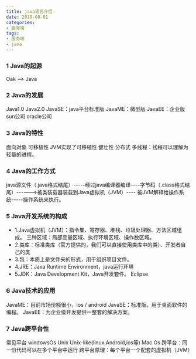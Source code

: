 ```yaml
---
title: java语言介绍
date: 2019-08-01
categories: 
- 服务端
tags: 
- 服务端
- java
---
```


### 1 Java的起源
Oak --> Java
### 2 Java的发展
Java1.0
Java2.0  JavaSE：java平台标准版  JavaME：微型版   JavaEE：企业版
sun公司
oracle公司
### 3 Java的特性
面向对象
可移植性  JVM实现了可移植性
健壮性
分布式
多线程：线程可以理解为轻量的进程。
### 4 Java的工作方式
java源文件（.java格式结尾）-----经过java编译器编译----字节码（.class格式结尾）------>被类装载器装载到Java虚拟机（JVM）---- 被JVM解释给操作系统-----操作系统来执行。
### 5 Java开发系统的构成
- 1.Java虚拟机（JVM）：指令集、寄存器、堆栈、垃圾处理器、方法区域组成。
三种区域：局部变量区域、执行环境区域、操作数区域。
- 2.类库：标准类库（官方提供的，我们可以直接使用类库中的类）、开发者自己的类
- 3.包：本质上是文件夹的形式，用于组织项目文件。
- 4.JRE：Java Runtime Environment，java运行环境
- 5.JDK：Java Development Kit，Java开发套件。  Eclipse

### 6 Java技术的应用
JavaME：目前市场份额很小，ios / android
JavaSE：标准版，用于桌面软件的编程。
JavaEE：为企业级开发提供一整套的解决方案。
### 7 Java跨平台性
常见平台  windowsOs   Unix   Unix-like(linux,Android,ios等)   Mac Os
跨平台：同一份代码可以在多个平台中运行
跨平台原理：每个平台一个配套的虚拟机（JVM）